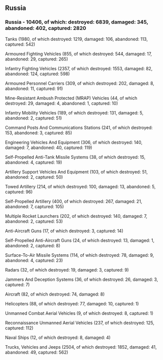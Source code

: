 
 
 ## Russia
 
 ### Russia - 10406, of which: destroyed: 6839, damaged: 345, abandoned: 402, captured: 2820

 

 

 Tanks (1980, of which destroyed: 1219, damaged: 106, abandoned: 113, captured: 542)

 Armoured Fighting Vehicles (855, of which destroyed: 544, damaged: 17, abandoned: 29, captured: 265)

 Infantry Fighting Vehicles (2357, of which destroyed: 1553, damaged: 82, abandoned: 124, captured: 598)

 Armoured Personnel Carriers (309, of which destroyed: 202, damaged: 8, abandoned: 11, captured: 91)

 Mine-Resistant Ambush Protected (MRAP) Vehicles (44, of which destroyed: 29, damaged: 4, abandoned: 1, captured: 10)

 Infantry Mobility Vehicles (189, of which destroyed: 131, damaged: 5, abandoned: 2, captured: 51)

 Command Posts And Communications Stations (241, of which destroyed: 153, abandoned: 3, captured: 85)

 Engineering Vehicles And Equipment (306, of which destroyed: 140, damaged: 7, abandoned: 40, captured: 119)

 Self-Propelled Anti-Tank Missile Systems (38, of which destroyed: 15, abandoned: 4, captured: 19)

 Artillery Support Vehicles And Equipment (103, of which destroyed: 51, abandoned: 2, captured: 50)

 Towed Artillery (214, of which destroyed: 100, damaged: 13, abandoned: 5, captured: 96)

 Self-Propelled Artillery (400, of which destroyed: 267, damaged: 21, abandoned: 7, captured: 105)

 Multiple Rocket Launchers (202, of which destroyed: 140, damaged: 7, abandoned: 2, captured: 53)

 Anti-Aircraft Guns (17, of which destroyed: 3, captured: 14)

 Self-Propelled Anti-Aircraft Guns (24, of which destroyed: 13, damaged: 1, abandoned: 2, captured: 8)

 Surface-To-Air Missile Systems (114, of which destroyed: 78, damaged: 9, abandoned: 4, captured: 23)

 Radars (32, of which destroyed: 19, damaged: 3, captured: 9)

 Jammers And Deception Systems (36, of which destroyed: 26, damaged: 3, captured: 7)

 Aircraft (82, of which destroyed: 74, damaged: 8)

 Helicopters (88, of which destroyed: 77, damaged: 10, captured: 1)

 Unmanned Combat Aerial Vehicles (9, of which destroyed: 8, captured: 1)

 Reconnaissance Unmanned Aerial Vehicles (237, of which destroyed: 125, captured: 112)

 Naval Ships (12, of which destroyed: 8, damaged: 4)

 Trucks, Vehicles and Jeeps (2504, of which destroyed: 1852, damaged: 41, abandoned: 49, captured: 562)

